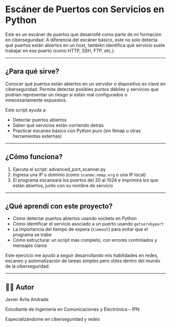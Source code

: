 # Escáner de Puertos con Servicios en Python

Este es un escáner de puertos que desarrollé como parte de mi formación en ciberseguridad. A diferencia del escáner básico, este no solo detecta qué puertos están abiertos en un host, también identifica qué servicio suele trabajar en ese puerto (como HTTP, SSH, FTP, etc.).

---

## ¿Para qué sirve?

Conocer qué puertos están abiertos en un servidor o dispositivo es clave en ciberseguridad. Permite detectar posibles puntos débiles y servicios que podrían representar un riesgo si están mal configurados o innecesariamente expuestos.

Este script ayuda a:
- Detectar puertos abiertos
- Saber qué servicios están corriendo detrás
- Practicar escaneo básico con Python puro (sin Nmap u otras herramientas externas)

---

## ¿Cómo funciona?

1. Ejecuta el script: advanced_port_scanner.py
2. Ingresa una IP o dominio (como `scanme.nmap.org` o una IP local)
3. El programa escaneará los puertos del 20 al 1024 e imprimirá los que están abiertos, junto con su nombre de servicio

---

## ¿Qué aprendí con este proyecto?

- Cómo detectar puertos abiertos usando sockets en Python
- Cómo identificar el servicio asociado a un puerto usando `getservbyport`
- La importancia del tiempo de espera (`timeout`) para evitar que el programa se trabe
- Cómo estructurar un script más completo, con errores controlados y mensajes claros

Este ejercicio me ayudó a seguir desarrollando mis habilidades en redes, escaneo y automatización de tareas simples pero útiles dentro del mundo de la ciberseguridad.

---

## 👨‍💻 Autor

Javier Ávila Andrade

Estudiante de Ingeniería en Comunicaciones y Electrónica – IPN  

Especializándome en ciberseguridad y redes
